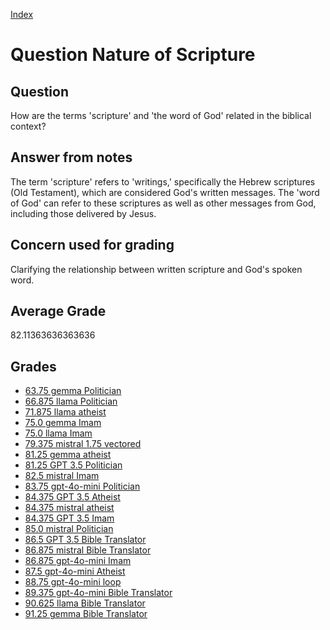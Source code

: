 
[Index](../../index.md)
# Question Nature of Scripture
## Question
How are the terms 'scripture' and 'the word of God' related in the biblical context?

## Answer from notes
The term 'scripture' refers to 'writings,' specifically the Hebrew scriptures (Old Testament), which are considered God's written messages. The 'word of God' can refer to these scriptures as well as other messages from God, including those delivered by Jesus.

## Concern used for grading
Clarifying the relationship between written scripture and God's spoken word.

## Average Grade
82.11363636363636

## Grades
 * [63.75 gemma Politician](../answers/gemma_Politician/Nature_of_Scripture.md)
 * [66.875 llama Politician](../answers/llama_Politician/Nature_of_Scripture.md)
 * [71.875 llama atheist](../answers/llama_atheist/Nature_of_Scripture.md)
 * [75.0 gemma Imam](../answers/gemma_Imam/Nature_of_Scripture.md)
 * [75.0 llama Imam](../answers/llama_Imam/Nature_of_Scripture.md)
 * [79.375 mistral 1.75 vectored](../answers/mistral_1.75_vectored/Nature_of_Scripture.md)
 * [81.25 gemma atheist](../answers/gemma_atheist/Nature_of_Scripture.md)
 * [81.25 GPT 3.5 Politician](../answers/GPT_3.5_Politician/Nature_of_Scripture.md)
 * [82.5 mistral Imam](../answers/mistral_Imam/Nature_of_Scripture.md)
 * [83.75 gpt-4o-mini Politician](../answers/gpt-4o-mini_Politician/Nature_of_Scripture.md)
 * [84.375 GPT 3.5 Atheist](../answers/GPT_3.5_Atheist/Nature_of_Scripture.md)
 * [84.375 mistral atheist](../answers/mistral_atheist/Nature_of_Scripture.md)
 * [84.375 GPT 3.5 Imam](../answers/GPT_3.5_Imam/Nature_of_Scripture.md)
 * [85.0 mistral Politician](../answers/mistral_Politician/Nature_of_Scripture.md)
 * [86.5 GPT 3.5 Bible Translator](../answers/GPT_3.5_Bible_Translator/Nature_of_Scripture.md)
 * [86.875 mistral Bible Translator](../answers/mistral_Bible_Translator/Nature_of_Scripture.md)
 * [86.875 gpt-4o-mini Imam](../answers/gpt-4o-mini_Imam/Nature_of_Scripture.md)
 * [87.5 gpt-4o-mini Atheist](../answers/gpt-4o-mini_Atheist/Nature_of_Scripture.md)
 * [88.75 gpt-4o-mini loop](../answers/gpt-4o-mini_loop/Nature_of_Scripture.md)
 * [89.375 gpt-4o-mini Bible Translator](../answers/gpt-4o-mini_Bible_Translator/Nature_of_Scripture.md)
 * [90.625 llama Bible Translator](../answers/llama_Bible_Translator/Nature_of_Scripture.md)
 * [91.25 gemma Bible Translator](../answers/gemma_Bible_Translator/Nature_of_Scripture.md)
